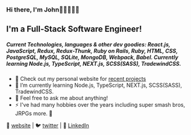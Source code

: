 ### Hi there, I'm John👋🏾👨🏿‍💻

## I'm a Full-Stack Software Engineer!

##### Current Technologies, languages & other dev goodies: React.js, JavaScript, Redux, Redux-Thunk, Ruby on Rails, Ruby, HTML, CSS, PostgreSQL, MySQL, SQLite, MongoDB, Webpack, Babel. Currently learning Node.js, TypeScript, NEXT.js, SCSS(SASS), TradewindCSS.

- 🔭 Check out my personal website for [recent projects](https://johnkyeremeh.github.io/portfolio-website/)
- 🌱 I’m currently learning Node.js, TypeScript, NEXT.js, SCSS(SASS), TradewindCSS.
- 💬 Feel free to ask me about anything!
- ⚡ I've had many hobbies over the years including super smash bros, JRPGs more. 🔐

🏡 [website](https://johnkyeremeh.github.io/portfolio-website/) | 🐦 [twitter](https://twitter.com/JohnKyeremeh/) | 👔 [LinkedIn](https://www.linkedin.com/in/johnkyeremeh/)



